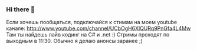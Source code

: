 ### Hi there 👋



Если хочешь пообщаться, подключайся к стимам на моем youtube канале: http://www.youtube.com/channel/UCbOgH6XlQURq9PnGfa4L4Mw
Там ты найдешь лайв кодинг на C# и .net :)
Стримы проходят по выходным в 11:30. Обычно я делаю анонсы заранее ;)

<!--
**pingvin1308/pingvin1308** is a ✨ _special_ ✨ repository because its `README.md` (this file) appears on your GitHub profile.

Here are some ideas to get you started:

- 🔭 I’m currently working on ...
- 🌱 I’m currently learning ...
- 👯 I’m looking to collaborate on ...
- 🤔 I’m looking for help with ...
- 💬 Ask me about ...
- 📫 How to reach me: ...
- 😄 Pronouns: ...
- ⚡ Fun fact: ...
-->
